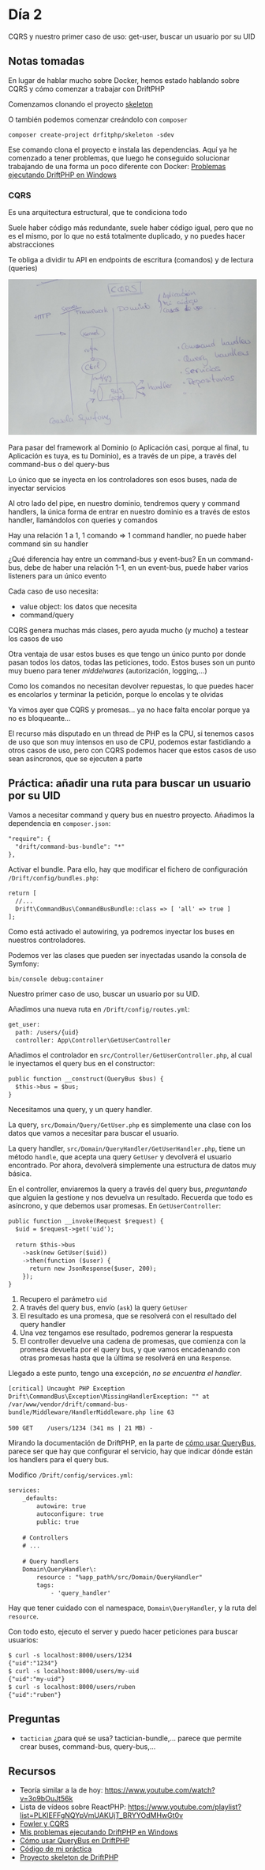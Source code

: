 # Día 2

CQRS y nuestro primer caso de uso: get-user, buscar un usuario por su UID

## Notas tomadas

En lugar de hablar mucho sobre Docker, hemos estado hablando sobre CQRS y cómo
comenzar a trabajar con DriftPHP

Comenzamos clonando el proyecto [skeleton](https://github.com/driftphp/skeleton)

O también podemos comenzar creándolo con `composer`

```
composer create-project drfitphp/skeleton -sdev
```

Ese comando clona el proyecto e instala las dependencias. Aquí ya he comenzado
a tener problemas, que luego he conseguido solucionar trabajando de una forma
un poco diferente con Docker: 
[Problemas ejecutando DriftPHP en Windows](https://github.com/rchavarria/driftphp-skeleton/blob/master/docs/running-project-on-windows.md)

### CQRS

Es una arquitectura estructural, que te condiciona todo

Suele haber código más redundante, suele haber código igual, pero que no es el
mismo, por lo que no está totalmente duplicado, y no puedes hacer abstracciones

Te obliga a dividir tu API en endpoints de escritura (comandos) y de lectura
(queries)

![CQRS](../assets/images/2020/cqrs.jpg)

Para pasar del framework al Dominio (o Aplicación casi, porque al final, tu
Aplicación es tuya, es tu Dominio), es a través de un pipe, a través del 
command-bus o del query-bus

Lo único que se inyecta en los controladores son esos buses, nada de inyectar
servicios

Al otro lado del pipe, en nuestro dominio, tendremos query y command handlers,
la única forma de entrar en nuestro dominio es a través de estos handler,
llamándolos con queries y comandos

Hay una relación 1 a 1, 1 comando => 1 command handler, no puede haber command
sin su handler

¿Qué diferencia hay entre un command-bus y event-bus? En un command-bus, debe de
haber una relación 1-1, en un event-bus, puede haber varios listeners para un único
evento

Cada caso de uso necesita:

- value object: los datos que necesita
- command/query

CQRS genera muchas más clases, pero ayuda mucho (y mucho) a testear los casos de
uso

Otra ventaja de usar estos buses es que tengo un único punto por donde pasan
todos los datos, todas las peticiones, todo. Estos buses son un punto muy
bueno para tener *middelwares* (autorización, logging,...)

Como los comandos no necesitan devolver repuestas, lo que puedes hacer es
encolarlos y terminar la petición, porque lo encolas y te olvidas

Ya vimos ayer que CQRS y promesas... ya no hace falta encolar porque ya no es
bloqueante...

El recurso más disputado en un thread de PHP es la CPU, si tenemos casos de uso
que son muy intensos en uso de CPU, podemos estar fastidiando a otros casos de 
uso, pero con CQRS podemos hacer que estos casos de uso sean asíncronos, que se
ejecuten a parte

## Práctica: añadir una ruta para buscar un usuario por su UID

Vamos a necesitar command y query bus en nuestro proyecto. Añadimos la dependencia
en `composer.json`:

```
"require": {
  "drift/command-bus-bundle": "*"
},
```

Activar el bundle. Para ello, hay que modificar el fichero de configuración
`/Drift/config/bundles.php`:

```
return [
  //...
  Drift\CommandBus\CommandBusBundle::class => [ 'all' => true ]
];
```

Como está activado el autowiring, ya podremos inyectar los buses en nuestros
controladores.

Podemos ver las clases que pueden ser inyectadas usando la consola de Symfony:

```
bin/console debug:container
```

Nuestro primer caso de uso, buscar un usuario por su UID.

Añadimos una nueva ruta en `/Drift/config/routes.yml`:

```
get_user:
  path: /users/{uid}
  controller: App\Controller\GetUserController
```

Añadimos el controlador en `src/Controller/GetUserController.php`, al cual le
inyectamos el query bus en el constructor:

```
public function __construct(QueryBus $bus) {
  $this->bus = $bus;
}
```

Necesitamos una query, y un query handler.

La query, `src/Domain/Query/GetUser.php` es simplemente una clase con los datos
que vamos a necesitar para buscar el usuario.

La query handler, `src/Domain/QueryHandler/GetUserHandler.php`, tiene un método
`handle`, que acepta una query `GetUser` y devolverá el usuario encontrado.
Por ahora, devolverá simplemente una estructura de datos muy básica.

En el controller, enviaremos la query a través del query bus, *preguntando* que
alguien la gestione y nos devuelva un resultado. Recuerda que todo es asíncrono,
y que debemos usar promesas. En `GetUserController`:

```
public function __invoke(Request $request) {
  $uid = $request->get('uid');

  return $this->bus
    ->ask(new GetUser($uid))
    ->then(function ($user) {
      return new JsonResponse($user, 200);
    });
}
```

1. Recupero el parámetro `uid`
2. A través del query bus, envío (`ask`) la query `GetUser`
3. El resultado es una promesa, que se resolverá con el resultado del query
handler
4. Una vez tengamos ese resultado, podremos generar la respuesta
3. El controller devuelve una cadena de promesas, que comienza con la promesa
devuelta por el query bus, y que vamos encadenando con otras promesas hasta que
la última se resolverá en una `Response`. 

Llegado a este punto, tengo una excepción, *no se encuentra el handler*.

```
[critical] Uncaught PHP Exception Drift\CommandBus\Exception\MissingHandlerException: "" at /var/www/vendor/drift/command-bus-bundle/Middleware/HandlerMiddleware.php line 63

500 GET    /users/1234 (341 ms | 21 MB) - 
```

Mirando la documentación de DriftPHP, en la parte de 
[cómo usar QueryBus](https://driftphp.io/#/?id=query-bus), parece ser que hay
que configurar el servicio, hay que indicar dónde están los handlers para el
query bus.

Modifico `/Drift/config/services.yml`:

```
services:
    _defaults:
        autowire: true
        autoconfigure: true
        public: true

    # Controllers
    # ...

    # Query handlers
    Domain\QueryHandler\:
        resource : "%app_path%/src/Domain/QueryHandler"
        tags:
            - 'query_handler'
```

Hay que tener cuidado con el namespace, `Domain\QueryHandler`, y la ruta del
`resource`.

Con todo esto, ejecuto el server y puedo hacer peticiones para buscar usuarios:

```
$ curl -s localhost:8000/users/1234
{"uid":"1234"}
$ curl -s localhost:8000/users/my-uid
{"uid":"my-uid"}
$ curl -s localhost:8000/users/ruben
{"uid":"ruben"}
```

## Preguntas

- `tactician` ¿para qué se usa? tactician-bundle,... parece que permite crear
buses, command-bus, query-bus,...

## Recursos

- Teoría similar a la de hoy: https://www.youtube.com/watch?v=3o9bOuJt56k
- Lista de vídeos sobre ReactPHP: https://www.youtube.com/playlist?list=PLKIEFFgNQYpVmUAKUjT_BRYYOdMHwGt0v
- [Fowler y CQRS](https://martinfowler.com/bliki/CQRS.html)
- [Mis problemas ejecutando DriftPHP en Windows](https://github.com/rchavarria/driftphp-skeleton/blob/master/docs/running-project-on-windows.md)
- [Cómo usar QueryBus en DriftPHP](https://driftphp.io/#/?id=query-bus)
- [Código de mi práctica](https://github.com/rchavarria/driftphp-skeleton/tree/get-user)
- [Proyecto skeleton de DriftPHP](https://github.com/driftphp/skeleton)
